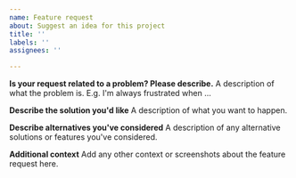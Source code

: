```yaml
---
name: Feature request
about: Suggest an idea for this project
title: ''
labels: ''
assignees: ''

---
```


**Is your request related to a problem? Please describe.**
A description of what the problem is. E.g. I'm always frustrated when ...

**Describe the solution you'd like**
A description of what you want to happen.

**Describe alternatives you've considered**
A description of any alternative solutions or features you've considered.

**Additional context**
Add any other context or screenshots about the feature request here.
